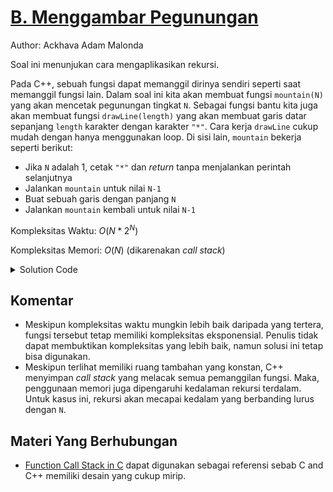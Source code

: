 # [B. Menggambar Pegunungan](https://tlx.toki.id/courses/basic/chapters/13/problems/B)

Author: Ackhava Adam Malonda

Soal ini menunjukan cara mengaplikasikan rekursi.

Pada C++, sebuah fungsi dapat memanggil dirinya sendiri seperti saat memanggil fungsi lain. Dalam soal ini kita akan membuat fungsi `mountain(N)` yang akan mencetak pegunungan tingkat `N`. Sebagai fungsi bantu kita juga akan membuat fungsi `drawLine(length)` yang akan membuat garis datar sepanjang `length` karakter dengan karakter `"*"`. Cara kerja `drawLine` cukup mudah dengan hanya menggunakan loop. Di sisi lain, `mountain` bekerja seperti berikut:
- Jika `N` adalah 1, cetak `"*"` dan *return* tanpa menjalankan perintah selanjutnya
- Jalankan `mountain` untuk nilai `N-1`
- Buat sebuah garis dengan panjang `N`
- Jalankan `mountain` kembali untuk nilai `N-1`

Kompleksitas Waktu: $O(N*2^{N})$

Kompleksitas Memori: $O(N)$ (dikarenakan *call stack*)

<details>
  <summary>Solution Code</summary>

```c++
#include <bits/stdc++.h>
using namespace std;

void drawLine(int length) {
  for (int i = 0; i < length; i++) {
    cout << '*';
  }
  cout << '\n';
}

void mountain(int N) {
  if (N == 1) {
    cout << "*\n";
    return;
  }
  mountain(N - 1);
  drawLine(N);
  mountain(N - 1);
}

int main() {
  int N;
  cin >> N;
  mountain(N);
}
```
</details>

## Komentar
- Meskipun kompleksitas waktu mungkin lebih baik daripada yang tertera, fungsi tersebut tetap memiliki kompleksitas eksponensial. Penulis tidak dapat membuktikan kompleksitas yang lebih baik, namun solusi ini tetap bisa digunakan.
- Meskipun terlihat memiliki ruang tambahan yang konstan, C++ menyimpan *call stack* yang melacak semua pemanggilan fungsi. Maka, penggunaan memori juga dipengaruhi kedalaman rekursi terdalam. Untuk kasus ini, rekursi akan mecapai kedalam yang berbanding lurus dengan `N`.

## Materi Yang Berhubungan
- [Function Call Stack in C](https://www.geeksforgeeks.org/function-call-stack-in-c/) dapat digunakan sebagai referensi sebab C and C++ memiliki desain yang cukup mirip.